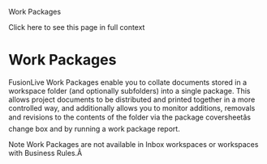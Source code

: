 Work Packages

Click here to see this page in full context

#  Work Packages

FusionLive Work Packages enable you to collate documents stored in a workspace
folder (and optionally subfolders) into a single package. This allows project
documents to be distributed and printed together in a more controlled way, and
additionally allows you to monitor additions, removals and revisions to the
contents of the folder via the package coversheetâs change box and by
running a work package report.

Note  Work Packages are not available in Inbox workspaces or workspaces with
Business Rules.Â

